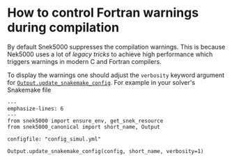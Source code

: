 # How to control Fortran warnings during compilation

By default Snek5000 suppresses the compilation warnings. This is because
Nek5000 uses a lot of *legacy tricks* to achieve high performance which
triggers warnings in modern C and Fortran compilers.

To display the warnings one should adjust the `verbosity` keyword argument for
[`Output.update_snakemake_config`](snek5000.output.base.Output.update_snakemake_config). For example
in your solver's Snakemake file

```{code-block} python
---
emphasize-lines: 6
---
from snek5000 import ensure_env, get_snek_resource
from snek5000_canonical import short_name, Output

configfile: "config_simul.yml"

Output.update_snakemake_config(config, short_name, verbosity=1)
```
